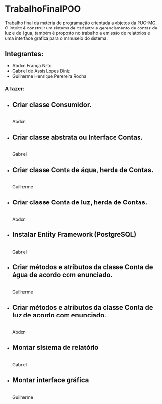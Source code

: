 # TrabalhoFinalPOO

Trabalho final da matéria de programação orientada a objetos da PUC-MG. O intuito é construir um sistema de cadastro e gerenciamento de contas de luz e de água, também é proposto no trabalho a emissão de relatórios e uma interface gráfica para o manuseio do sistema.

## Integrantes:

- Abdon França Neto
- Gabriel de Assis Lopes Diniz
- Guilherme Henrique Perereira Rocha

### A fazer:
- <h2>Criar classe Consumidor.</h2>
    <br>Abdon
- <h2>Criar classe abstrata ou Interface Contas.</h2>
    <br>Gabriel
- <h2>Criar classe Conta de água, herda de Contas.</h2>
    <br>Guilherme
- <h2>Criar classe Conta de luz, herda de Contas.</h2>
    <br>Abdon
- <h2>Instalar Entity Framework (PostgreSQL)</h2>
    <br>Gabriel
- <h2>Criar métodos e atributos da classe Conta de água de acordo com enunciado.</h2>
    <br>Guilherme
- <h2>Criar métodos e atributos da classe Conta de luz de acordo com enunciado.</h2>
    <br>Abdon
- <h2>Montar sistema de relatório</h2>
    <br>Gabriel
- <h2>Montar interface gráfica</h2>
    <br>Guilherme
